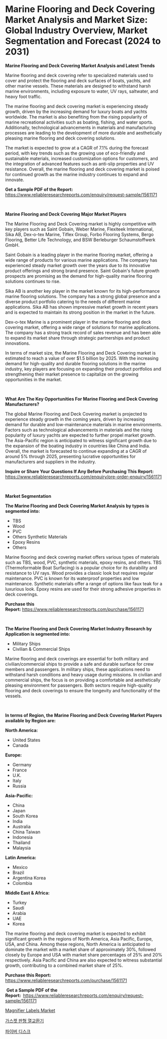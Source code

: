 <p><h1>Marine Flooring and Deck Covering Market Analysis and Market Size: Global Industry Overview, Market Segmentation and Forecast (2024 to 2031)</h1></p><p><strong>Marine Flooring and Deck Covering Market Analysis and Latest Trends</strong></p>
<p><p>Marine flooring and deck covering refer to specialized materials used to cover and protect the flooring and deck surfaces of boats, yachts, and other marine vessels. These materials are designed to withstand harsh marine environments, including exposure to water, UV rays, saltwater, and heavy foot traffic.</p><p>The marine flooring and deck covering market is experiencing steady growth, driven by the increasing demand for luxury boats and yachts worldwide. The market is also benefiting from the rising popularity of marine recreational activities such as boating, fishing, and water sports. Additionally, technological advancements in materials and manufacturing processes are leading to the development of more durable and aesthetically pleasing marine flooring and deck covering solutions.</p><p>The market is expected to grow at a CAGR of 7.1% during the forecast period, with key trends such as the growing use of eco-friendly and sustainable materials, increased customization options for customers, and the integration of advanced features such as anti-slip properties and UV resistance. Overall, the marine flooring and deck covering market is poised for continued growth as the marine industry continues to expand and innovate.</p></p>
<p><strong>Get a Sample PDF of the Report:&nbsp;</strong> <a href="https://www.reliableresearchreports.com/enquiry/request-sample/1561171">https://www.reliableresearchreports.com/enquiry/request-sample/1561171</a></p>
<p>&nbsp;</p>
<p><strong>Marine Flooring and Deck Covering Major Market Players</strong></p>
<p><p>The Marine Flooring and Deck Covering market is highly competitive with key players such as Saint Gobain, Weber Marine, Flexiteek International, Sika AB, Dex-o-tex Marine, Tiflex Group, Forbo Flooring Systems, Bergo Flooring, Better Life Technology, and BSW Berleburger Schaumstoffwerk GmbH.</p><p>Saint Gobain is a leading player in the marine flooring market, offering a wide range of products for various marine applications. The company has experienced steady market growth over the years due to its innovative product offerings and strong brand presence. Saint Gobain's future growth prospects are promising as the demand for high-quality marine flooring solutions continues to rise.</p><p>Sika AB is another key player in the market known for its high-performance marine flooring solutions. The company has a strong global presence and a diverse product portfolio catering to the needs of different marine applications. Sika AB has shown impressive market growth in recent years and is expected to maintain its strong position in the market in the future.</p><p>Dex-o-tex Marine is a prominent player in the marine flooring and deck covering market, offering a wide range of solutions for marine applications. The company has a strong track record of sales revenue and has been able to expand its market share through strategic partnerships and product innovations.</p><p>In terms of market size, the Marine Flooring and Deck Covering market is estimated to reach a value of over $1.5 billion by 2025. With the increasing demand for high-quality and durable flooring solutions in the marine industry, key players are focusing on expanding their product portfolios and strengthening their market presence to capitalize on the growing opportunities in the market.</p></p>
<p>&nbsp;</p>
<p><strong>What Are The Key Opportunities For Marine Flooring and Deck Covering Manufacturers?</strong></p>
<p><p>The global Marine Flooring and Deck Covering market is projected to experience steady growth in the coming years, driven by increasing demand for durable and low-maintenance materials in marine environments. Factors such as technological advancements in materials and the rising popularity of luxury yachts are expected to further propel market growth. The Asia-Pacific region is anticipated to witness significant growth due to the expansion of the boating industry in countries like China and India. Overall, the market is forecasted to continue expanding at a CAGR of around 5% through 2025, presenting lucrative opportunities for manufacturers and suppliers in the industry.</p></p>
<p><strong>Inquire or Share Your Questions If Any Before Purchasing This Report:</strong> <a href="https://www.reliableresearchreports.com/enquiry/pre-order-enquiry/1561171">https://www.reliableresearchreports.com/enquiry/pre-order-enquiry/1561171</a></p>
<p>&nbsp;</p>
<p><strong>Market Segmentation</strong></p>
<p><strong>The Marine Flooring and Deck Covering Market Analysis by types is segmented into:</strong></p>
<p><ul><li>TBS</li><li>Wood</li><li>PVC</li><li>Others Synthetic Materials</li><li>Epoxy Resins</li><li>Others</li></ul></p>
<p><p>Marine flooring and deck covering market offers various types of materials such as TBS, wood, PVC, synthetic materials, epoxy resins, and others. TBS (Thermoformable Boat Surfacing) is a popular choice for its durability and resistance to UV rays. Wood provides a classic look but requires regular maintenance. PVC is known for its waterproof properties and low maintenance. Synthetic materials offer a range of options like faux teak for a luxurious look. Epoxy resins are used for their strong adhesive properties in deck coverings.</p></p>
<p><strong>Purchase this Report:&nbsp;</strong><a href="https://www.reliableresearchreports.com/purchase/1561171">https://www.reliableresearchreports.com/purchase/1561171</a></p>
<p>&nbsp;</p>
<p><strong>The Marine Flooring and Deck Covering Market Industry Research by Application is segmented into:</strong></p>
<p><ul><li>Military Ships</li><li>Civilian & Commercial Ships</li></ul></p>
<p><p>Marine flooring and deck coverings are essential for both military and civilian/commercial ships to provide a safe and durable surface for crew members and passengers. In military ships, these applications need to withstand harsh conditions and heavy usage during missions. In civilian and commercial ships, the focus is on providing a comfortable and aesthetically pleasing environment for passengers. Both sectors require high-quality flooring and deck coverings to ensure the longevity and functionality of the vessels.</p></p>
<p>&nbsp;</p>
<p><strong>In terms of Region, the Marine Flooring and Deck Covering Market Players available by Region are:</strong></p>
<p>
    <p> <strong> North America: </strong>
        <ul>
            <li>United States</li>
            <li>Canada</li>
        </ul>
        </p> 
    <p> <strong> Europe: </strong>
        <ul>
            <li>Germany</li>
            <li>France</li>
            <li>U.K.</li>
            <li>Italy</li>
            <li>Russia</li>
        </ul>
        </p> 
    <p> <strong> Asia-Pacific: </strong>
        <ul>
            <li>China</li>
            <li>Japan</li>
            <li>South Korea</li>
            <li>India</li>
            <li>Australia</li>
            <li>China Taiwan</li>
            <li>Indonesia</li>
            <li>Thailand</li>
            <li>Malaysia</li>
        </ul>
        </p> 
    <p> <strong> Latin America: </strong>
        <ul>
            <li>Mexico</li>
            <li>Brazil</li>
            <li>Argentina Korea</li>
            <li>Colombia</li>
        </ul>
        </p> 
    <p> <strong> Middle East & Africa: </strong>
        <ul>
            <li>Turkey</li>
            <li>Saudi</li>
            <li>Arabia</li>
            <li>UAE</li>
            <li>Korea</li>
        </ul>
    </p>
    </p>
<p><p>The marine flooring and deck covering market is expected to exhibit significant growth in the regions of North America, Asia Pacific, Europe, USA, and China. Among these regions, North America is anticipated to dominate the market with a market share of approximately 30%, followed closely by Europe and USA with market share percentages of 25% and 20% respectively. Asia Pacific and China are also expected to witness substantial growth, contributing to a combined market share of 25%.</p></p>
<p><strong>Purchase this Report: </strong><a href="https://www.reliableresearchreports.com/purchase/1561171">https://www.reliableresearchreports.com/purchase/1561171</a></p>
<p>&nbsp;<strong>Get a Sample PDF of the Report:&nbsp;&nbsp;</strong><a href="https://www.reliableresearchreports.com/enquiry/request-sample/1561171">https://www.reliableresearchreports.com/enquiry/request-sample/1561171</a></p>
<p><strong></strong></p>
<p><p><a href="https://github.com/ruddyyedelwadw/Market-Research-Report-List-1/blob/main/magnifier-labels-market.md">Magnifier Labels Market</a></p><p><a href="https://medium.com/@bennyuigleyjks/%EA%B0%80%EC%8A%A4%EC%BC%93-%ED%8C%90%EC%97%B4-%EC%97%B4%EA%B5%90%ED%99%98%EA%B8%B0-%EC%8B%9C%EC%9E%A5-%EC%A7%80%ED%91%9C-%ED%95%B4%EB%8F%85-%EC%8B%9C%EC%9E%A5-%EC%A0%90%EC%9C%A0%EC%9C%A8-%ED%8A%B8%EB%A0%8C%EB%93%9C-%EB%B0%8F-%EC%84%B1%EC%9E%A5-%EC%96%91%EC%83%81-111d32c41e65">가스켓 판형 열교환기</a></p><p><a href="https://medium.com/@cezarymarciniak2022/%EC%84%AC%EC%9C%A0-%EB%94%94%EC%8A%A4%ED%81%AC-%EC%8B%9C%EC%9E%A5-%EC%8B%9C%EC%9E%A5-cagr-%EC%8B%9C%EC%9E%A5-%EB%8F%99%ED%96%A5-%EB%B0%8F-%EC%84%B1%EC%9E%A5-%EC%A0%84%EB%9E%B5%EC%97%90-%EB%8C%80%ED%95%9C-%ED%86%B5%EC%B0%B0%EB%A0%A5-650fc447ba47">파이버 디스크</a></p></p>